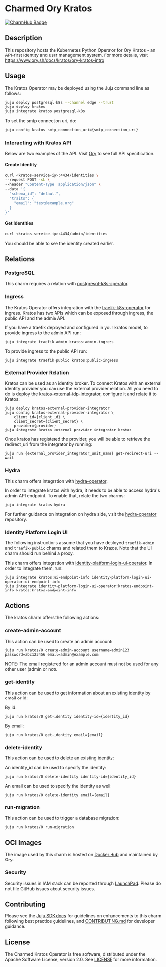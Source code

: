 # Charmed Ory Kratos

[![CharmHub Badge](https://charmhub.io/kratos/badge.svg)](https://charmhub.io/kratos)

## Description

This repository hosts the Kubernetes Python Operator for Ory Kratos -  an API-first identity and user management system.
For more details, visit https://www.ory.sh/docs/kratos/ory-kratos-intro

## Usage

The Kratos Operator may be deployed using the Juju command line as follows:

```bash
juju deploy postgresql-k8s --channel edge --trust
juju deploy kratos
juju integrate kratos postgresql-k8s
```

To set the smtp connection uri, do:

```bash
juju config kratos smtp_connection_uri={smtp_connection_uri}
```

### Interacting with Kratos API

Below are two examples of the API. Visit [Ory](https://www.ory.sh/docs/kratos/reference/api) to see full API specification.

#### Create Identity
```bash
curl <kratos-service-ip>:4434/identities \
--request POST -sL \
--header "Content-Type: application/json" \
--data '{
  "schema_id": "default",
  "traits": {
    "email": "test@example.org"
  }
}'
```
#### Get Identities
```bash
curl <kratos-service-ip>:4434/admin/identities
```
You should be able to see the identity created earlier.

## Relations

### PostgreSQL

This charm requires a relation with [postgresql-k8s-operator](https://github.com/canonical/postgresql-k8s-operator).

### Ingress

The Kratos Operator offers integration with the [traefik-k8s-operator](https://github.com/canonical/traefik-k8s-operator) for ingress. Kratos has two APIs which can be exposed through ingress, the public API and the admin API.

If you have a traefik deployed and configured in your kratos model, to provide ingress to the admin API run:
```console
juju integrate traefik-admin kratos:admin-ingress
```

To provide ingress to the public API run:
```console
juju integrate traefik-public kratos:public-ingress
```

### External Provider Relation

Kratos can be used as an identity broker. To connect Kratos with an external identity provider you can use the external provider relation. All you need to do is deploy the [kratos-external-idp-integrator](https://charmhub.io/kratos-external-idp-integrator), configure it and relate it to Kratos:

```console
juju deploy kratos-external-provider-integrator
juju config kratos-external-provider-integrator \
    client_id={client_id} \
    client_secret={client_secret} \
    provider={provider}
juju integrate kratos-external-provider-integrator kratos
```

Once kratos has registered the provider, you will be able to retrieve the redirect_uri from the integrator by running:
```console
juju run {external_provider_integrator_unit_name} get-redirect-uri --wait
```

### Hydra

This charm offers integration with [hydra-operator](https://github.com/canonical/hydra-operator).

In order to integrate kratos with hydra, it needs to be able to access hydra's admin API endpoint.
To enable that, relate the two charms:
```console
juju integrate kratos hydra
```

For further guidance on integration on hydra side, visit the [hydra-operator](https://github.com/canonical/hydra-operator#readme) repository.

### Identity Platform Login UI

The following instructions assume that you have deployed `traefik-admin` and `traefik-public` charms and related them to Kratos. Note that the UI charm should run behind a proxy.

This charm offers integration with [identity-platform-login-ui-operator](https://github.com/canonical/identity-platform-login-ui-operator). In order to integrate them, run:

```console
juju integrate kratos:ui-endpoint-info identity-platform-login-ui-operator:ui-endpoint-info
juju integrate identity-platform-login-ui-operator:kratos-endpoint-info kratos:kratos-endpoint-info
```

## Actions

The kratos charm offers the following actions:

### create-admin-account

This action can be used to create an admin account:

```console
juju run kratos/0 create-admin-account username=admin123 password=abc123456 email=admin@example.com
```

NOTE: The email registered for an admin account must not be used for any other user (admin or not).

### get-identity

This action can be used to get information about an existing identity by email or id:

By id:
```console
juju run kratos/0 get-identity identity-id={identity_id}
```

By email:
```console
juju run kratos/0 get-identity email={email}
```

### delete-identity

This action can be used to delete an existing identity:

An identity_id can be used to specify the identity:
```console
juju run kratos/0 delete-identity identity-id={identity_id}
```

An email can be used to specify the identity as well:
```console
juju run kratos/0 delete-identity email={email}
```

### run-migration

This action can be used to trigger a database migration:

```console
juju run kratos/0 run-migration
```

## OCI Images

The image used by this charm is hosted on [Docker Hub](https://hub.docker.com/r/oryd/kratos) and maintained by Ory.

### Security
Security issues in IAM stack can be reported through [LaunchPad](https://wiki.ubuntu.com/DebuggingSecurity#How%20to%20File). Please do not file GitHub issues about security issues.

## Contributing

Please see the [Juju SDK docs](https://juju.is/docs/sdk) for guidelines on enhancements to this charm following best practice guidelines, and [CONTRIBUTING.md](https://github.com/canonical/kratos-operator/blob/main/CONTRIBUTING.md) for developer guidance.


## License

The Charmed Kratos Operator is free software, distributed under the Apache Software License, version 2.0. See [LICENSE](https://github.com/canonical/kratos-operator/blob/main/LICENSE) for more information.
